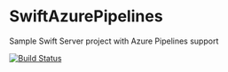 # SwiftAzurePipelines
Sample Swift Server project with Azure Pipelines support

[![Build Status](https://dev.azure.com/edgeWonders/test/_apis/build/status/JacopoMangiavacchi.SwiftAzurePipelines)](https://dev.azure.com/edgeWonders/test/_build/results?buildId=latest)
